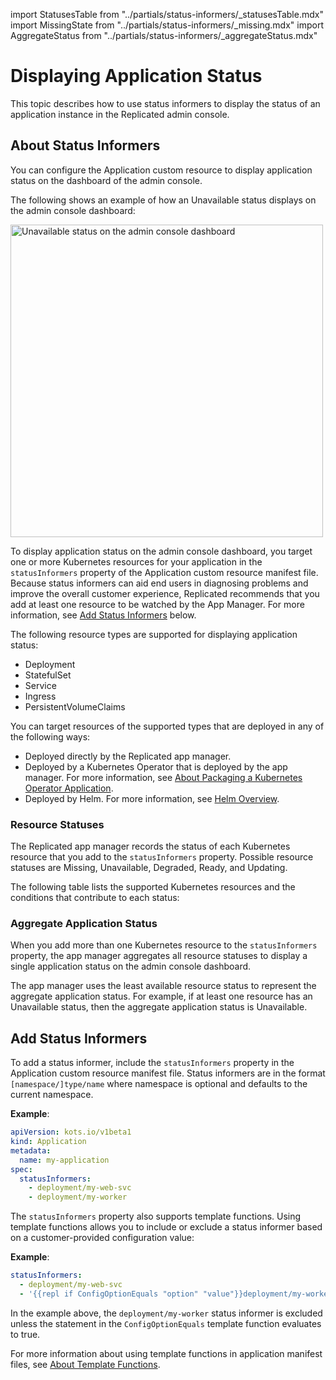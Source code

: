 import StatusesTable from "../partials/status-informers/_statusesTable.mdx"
import MissingState from "../partials/status-informers/_missing.mdx"
import AggregateStatus from "../partials/status-informers/_aggregateStatus.mdx"

# Displaying Application Status

This topic describes how to use status informers to display the status of an application instance in the Replicated admin console.

## About Status Informers

You can configure the Application custom resource to display application status on the dashboard of the admin console.

The following shows an example of how an Unavailable status displays on the admin console dashboard:

<img src="/images/kotsadm-dashboard-appstatus.png" alt="Unavailable status on the admin console dashboard" width="500px"/>

To display application status on the admin console dashboard, you target one or more Kubernetes resources for your application in the `statusInformers` property of the Application custom resource manifest file. Because status informers can aid end users in diagnosing problems and improve the overall customer experience, Replicated recommends that you add at least one resource to be watched by the App Manager. For more information, see [Add Status Informers](#add-status-informers) below.

The following resource types are supported for displaying application status:

* Deployment
* StatefulSet
* Service
* Ingress
* PersistentVolumeClaims

You can target resources of the supported types that are deployed in any of the following ways:

* Deployed directly by the Replicated app manager.
* Deployed by a Kubernetes Operator that is deployed by the app manager. For more information, see [About Packaging a Kubernetes Operator Application](operator-packaging-about).
* Deployed by Helm. For more information, see [Helm Overview](helm-overview).

### Resource Statuses

The Replicated app manager records the status of each Kubernetes resource that you add to the `statusInformers` property. Possible resource statuses are Missing, Unavailable, Degraded, Ready, and Updating.

<MissingState/>

The following table lists the supported Kubernetes resources and the conditions that contribute to each status:

<StatusesTable/>

### Aggregate Application Status

When you add more than one Kubernetes resource to the `statusInformers` property, the app manager aggregates all resource statuses to display a single application status on the admin console dashboard.

The app manager uses the least available resource status to represent the aggregate application status. For example, if at least one resource has an Unavailable status, then the aggregate application status is Unavailable.

<AggregateStatus/>

## Add Status Informers

To add a status informer, include the `statusInformers` property in the Application custom resource manifest file.
Status informers are in the format `[namespace/]type/name` where namespace is optional and defaults to the current namespace.

**Example**:

```yaml
apiVersion: kots.io/v1beta1
kind: Application
metadata:
  name: my-application
spec:
  statusInformers:
    - deployment/my-web-svc
    - deployment/my-worker
```

The `statusInformers` property also supports template functions. Using template functions allows you to include or exclude a status informer based on a customer-provided configuration value:

**Example**:

```yaml
statusInformers:
  - deployment/my-web-svc
  - '{{repl if ConfigOptionEquals "option" "value"}}deployment/my-worker{{repl else}}{{repl end}}'
```

In the example above, the `deployment/my-worker` status informer is excluded unless the statement in the `ConfigOptionEquals` template function evaluates to true.

For more information about using template functions in application manifest files, see [About Template Functions](/reference/template-functions-about).
